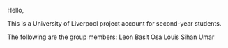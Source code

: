 Hello, 

This is a University of Liverpool project account for second-year students.

The following are the group members: 
Leon
Basit
Osa
Louis
Sihan 
Umar

